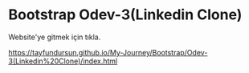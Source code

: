 # Bootstrap Odev-3(Linkedin Clone)

Website'ye gitmek için tıkla.

https://tayfundursun.github.io/My-Journey/Bootstrap/Odev-3(Linkedin%20Clone)/index.html

